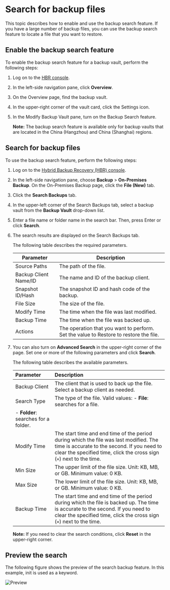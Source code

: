 # Search for backup files

This topic describes how to enable and use the backup search feature. If you have a large number of backup files, you can use the backup search feature to locate a file that you want to restore.

## Enable the backup search feature

To enable the backup search feature for a backup vault, perform the following steps:

1.  Log on to the [HBR console](https://hbr.console.aliyun.com).

2.  In the left-side navigation pane, click **Overview**.

3.  On the Overview page, find the backup vault.

4.  In the upper-right corner of the vault card, click the Settings icon.

5.  In the Modify Backup Vault pane, turn on the Backup Search feature.

    **Note:** The backup search feature is available only for backup vaults that are located in the China \(Hangzhou\) and China \(Shanghai\) regions.


## Search for backup files

To use the backup search feature, perform the following steps:

1.  Log on to the [Hybrid Backup Recovery \(HBR\) console](https://hbr.console.aliyun.com).

2.  In the left-side navigation pane, choose **Backup** \> **On-Premises Backup**. On the On-Premises Backup page, click the **File \(New\)** tab.

3.  Click the **Search Backups** tab.

4.  In the upper-left corner of the Search Backups tab, select a backup vault from the **Backup Vault** drop-down list.

5.  Enter a file name or folder name in the search bar. Then, press Enter or click **Search**.

6.  The search results are displayed on the Search Backups tab.

    The following table describes the required parameters.

    |Parameter|Description|
    |---------|-----------|
    |Source Paths|The path of the file.|
    |Backup Client Name/ID|The name and ID of the backup client.|
    |Snapshot ID/Hash|The snapshot ID and hash code of the backup.|
    |File Size|The size of the file.|
    |Modify Time|The time when the file was last modified.|
    |Backup Time|The time when the file was backed up.|
    |Actions|The operation that you want to perform. Set the value to Restore to restore the file.|

7.  You can also turn on **Advanced Search** in the upper-right corner of the page. Set one or more of the following parameters and click **Search**.

    The following table describes the available parameters.

    |Parameter|Description|
    |:--------|:----------|
    |Backup Client|The client that is used to back up the file. Select a backup client as needed.|
    |Search Type|The type of the file. Valid values:    -   **File**: searches for a file.
    -   **Folder**: searches for a folder. |
    |Modify Time|The start time and end time of the period during which the file was last modified. The time is accurate to the second. If you need to clear the specified time, click the cross sign \(`×`\) next to the time.|
    |Min Size|The upper limit of the file size. Unit: KB, MB, or GB. Minimum value: 0 KB.|
    |Max Size|The lower limit of the file size. Unit: KB, MB, or GB. Minimum value: 0 KB.|
    |Backup Time|The start time and end time of the period during which the file is backed up. The time is accurate to the second. If you need to clear the specified time, click the cross sign \(`×`\) next to the time.|

    **Note:** If you need to clear the search conditions, click **Reset** in the upper-right corner.


## Preview the search

The following figure shows the preview of the search backup feature. In this example, init is used as a keyword.

![Preview](https://static-aliyun-doc.oss-accelerate.aliyuncs.com/assets/img/en-US/8996390161/p225456.png)

